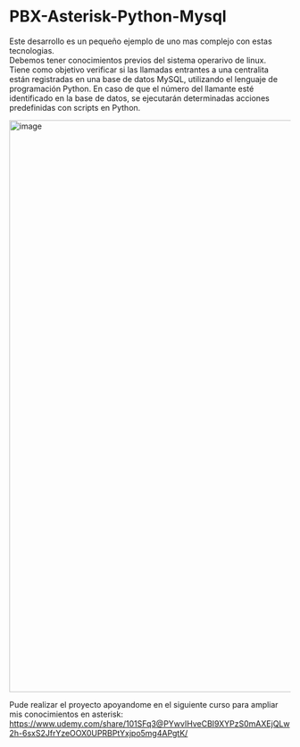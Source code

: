 # PBX-Asterisk-Python-Mysql

Este desarrollo es un pequeño ejemplo de uno mas complejo con estas tecnologias.<br/> Debemos tener conocimientos previos del sistema operarivo de linux.<br/>
Tiene como objetivo verificar si las llamadas entrantes a una centralita están registradas en una base de datos MySQL, utilizando el lenguaje de programación Python. En caso de que el número del llamante esté identificado en la base de datos, se ejecutarán determinadas acciones predefinidas con scripts en Python.

<img width="1536" height="1024" alt="image" src="https://github.com/user-attachments/assets/354858b3-59ba-4383-a404-dee01f1fe9e6" />

Pude realizar el proyecto apoyandome en el siguiente curso para ampliar mis conocimientos en asterisk: <br/>
https://www.udemy.com/share/101SFq3@PYwvIHveCBI9XYPzS0mAXEjQLw2h-6sxS2JfrYzeOOX0UPRBPtYxjpo5mg4APgtK/ <br/>

